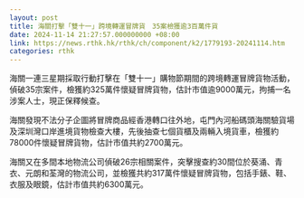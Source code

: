 ```yaml
---
layout: post
title: 海關打擊「雙十一」跨境轉運冒牌貨　35案檢獲逾3百萬件貨
date: 2024-11-14 21:27:57.000000000 +08:00
link: https://news.rthk.hk/rthk/ch/component/k2/1779193-20241114.htm
categories: rthk
---
```


海關一連三星期採取行動打擊在「雙十一」購物節期間的跨境轉運冒牌貨物活動，偵破35宗案件，檢獲約325萬件懷疑冒牌貨物，估計市值逾9000萬元，拘捕一名涉案人士，現正保釋候查。

海關發現不法分子企圖將冒牌商品經香港轉口往外地，屯門內河船碼頭海關驗貨場及深圳灣口岸進境貨物檢查大樓，先後抽查七個貨櫃及兩輛入境貨車，檢獲約78000件懷疑冒牌貨物，估計市值共約2700萬元。 

海關又在多間本地物流公司偵破26宗相關案件，突擊搜查約30間位於葵涌、青衣、元朗和荃灣的物流公司，並檢獲共約317萬件懷疑冒牌貨物，包括手錶、鞋、衣服及眼鏡，估計市值共約6300萬元。
